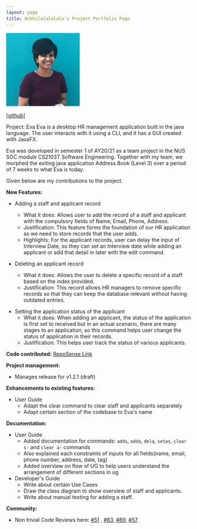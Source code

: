 ```yaml
---
layout: page
title: Nikhilalalalala's Project Portfolio Page
---
```


<img src="../images/nikhilalalalala.png" width="200px">

[[github](http://github.com/Nikhilalalalala)]

Project: Eva
Eva is a desktop HR management application built in the java language. The user interacts with it using a CLI, and it has a GUI created with JavaFX.

Eva was developed in semester 1 of AY20/21 as a team project in the NUS SOC module CS2103T Software Engineering. 
Together with my team, we morphed the exiting java application Address Book (Level 3) over a period of 7 weeks to what Eva is today.

Given below are my contributions to the project.

**New Features:**
- Adding a staff and applicant record
  - What it does: Allows user to add the record of a staff and applicant with the compulsory fields of Name, Email, Phone, Address.
  - Justification: This feature forms the foundation of our HR application as we need to store records that the user 
    adds.
  - Highlights: For the applicant records, user can delay the input of Interview Date, so they can set an Interview date while adding an applicant
    or add that detail in later with the edit command. 
    
- Deleting an applicant record
  - What it does: Allows the user to delete a specific record of a staff based on the index provided.
  - Justification: This record allows HR managers to remove specific records so that they can keep the database relevant
    without having outdated entries. 
    
 <div style="page-break-after: always;"></div>
 
- Setting the application status of the applicant
  - What it does: When adding an applicant, the status of the application is first set to received but in an actual
    scenario, there are many stages to an application, so this command helps user change the status of application
    in their records.
  - Justification: This helps user track the status of various applicants. 

**Code contributed:**
[RepoSense Link](https://nus-cs2103-ay2021s1.github.io/tp-dashboard/#search=&sort=groupTitle&sortWithin=title&since=2020-08-14&timeframe=commit&mergegroup=&groupSelect=groupByRepos&breakdown=false&tabOpen=true&tabType=zoom&zA=Nikhilalalalala&zR=AY2021S1-CS2103T-W13-1%2Ftp%5Bmaster%5D&zACS=305.6120031176929&zS=2020-08-14&zFS=&zU=2020-10-30&zMG=false&zFTF=commit&zFGS=groupByRepos&zFR=false)

**Project management:**
- Manages release for v1.2.1 (draft)

**Enhancements to existing features:**
- User Guide
    - Adapt the clear command to clear staff and applicants separately
    - Adapt certain section of the codebase to Eva's name

**Documentation:**
- User Guide
    - Added documentation for commands: `adds`, `adda`, `dela`, `setas`, `clear s-` and `clear a-` commands
    - Also explained each constraints of inputs for all fields(name, email, phone number, address, date, tag) 
    - Added overview on flow of UG to help users understand the arrangement of different sections in ug
- Developer's Guide
    - Write about certain Use Cases
    - Draw the class diagram to show overview of staff and applicants. 
    - Write about manual testing for adding a staff.
    
**Community:**
- Non trivial Code Reviews here: [#51](https://github.com/AY2021S1-CS2103T-W13-1/tp/pull/51) , [#63](https://github.com/AY2021S1-CS2103T-W13-1/tp/pull/63),
[#89](https://github.com/AY2021S1-CS2103T-W13-1/tp/pull/89), [#57](https://github.com/AY2021S1-CS2103T-W13-1/tp/pull/57)

